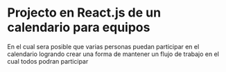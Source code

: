 # Projecto en React.js de un calendario para equipos

En el cual sera posible que varias personas puedan participar en el calendario
logrando crear una forma de mantener un flujo de trabajo en el cual todos podran participar
